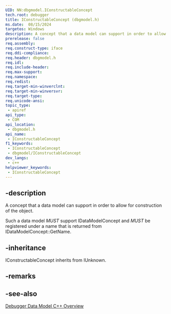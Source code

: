 ```yaml
---
UID: NN:dbgmodel.IConstructableConcept
tech.root: debugger
title: IConstructableConcept (dbgmodel.h)
ms.date:  08/15/2024
targetos: Windows
description: A concept that a data model can support in order to allow for construction of the object. (dbgmodel.h)
prerelease: false
req.assembly: 
req.construct-type: iface
req.ddi-compliance: 
req.header: dbgmodel.h
req.idl: 
req.include-header: 
req.max-support: 
req.namespace: 
req.redist: 
req.target-min-winverclnt: 
req.target-min-winversvr: 
req.target-type: 
req.unicode-ansi: 
topic_type:
 - apiref
api_type:
 - COM
api_location:
 - dbgmodel.h
api_name:
 - IConstructableConcept
f1_keywords:
 - IConstructableConcept
 - dbgmodel/IConstructableConcept
dev_langs:
 - c++
helpviewer_keywords:
 - IConstructableConcept
---
```


## -description

A concept that a data model can support in order to allow for construction of the object.

Such a data model *MUST* support IDataModelConcept and *MUST* be registered under a name that is returned from IDataModelConcept::GetName.

## -inheritance

IConstructableConcept inherits from IUnknown.

## -remarks

## -see-also

[Debugger Data Model C++ Overview](/windows-hardware/drivers/debugger/data-model-cpp-overview)
